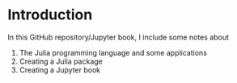 # Introduction

In this GitHub repository/Jupyter book, I include some notes about
1. The Julia programming language and some applications
2. Creating a Julia package
3. Creating a Jupyter book


